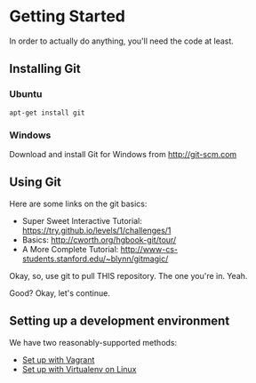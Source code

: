 # Getting Started

In order to actually do anything, you'll need the code at least.

## Installing Git

### Ubuntu
    apt-get install git

### Windows

Download and install Git for Windows from http://git-scm.com

## Using Git

Here are some links on the git basics: 

* Super Sweet Interactive Tutorial: https://try.github.io/levels/1/challenges/1
* Basics: http://cworth.org/hgbook-git/tour/
* A More Complete Tutorial: http://www-cs-students.stanford.edu/~blynn/gitmagic/

Okay, so, use git to pull THIS repository. The one you're in. Yeah.

Good? Okay, let's continue.

## Setting up a development environment

We have two reasonably-supported methods:

* [Set up with Vagrant](VAGRANT_SETUP.md)
* [Set up with Virtualenv on Linux](VIRTUALENV_SETUP.md)


